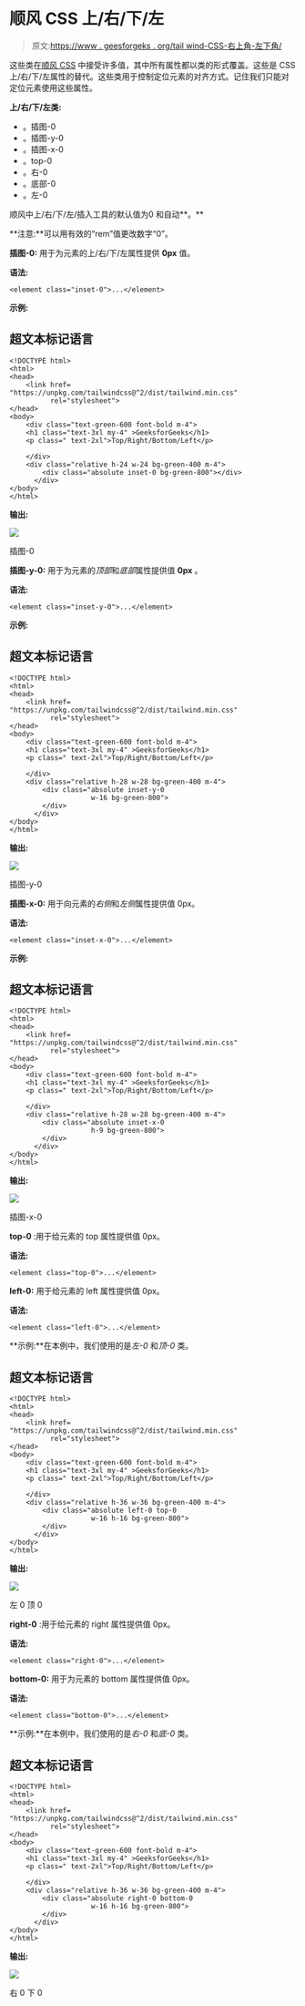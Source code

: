 # 顺风 CSS 上/右/下/左

> 原文:[https://www . geesforgeks . org/tail wind-CSS-右上角-左下角/](https://www.geeksforgeeks.org/tailwind-css-top-right-bottom-left/)

这些类在[顺风 CSS](https://www.geeksforgeeks.org/css-tailwind-introduction/) 中接受许多值，其中所有属性都以类的形式覆盖。这些是 CSS 上/右/下/左属性的替代。这些类用于控制定位元素的对齐方式。记住我们只能对定位元素使用这些属性。

**上/右/下/左类:**

*   。插图-0
*   。插图-y-0
*   。插图-x-0
*   。top-0
*   。右-0
*   。底部-0
*   。左-0

顺风中上/右/下/左/插入工具的默认值为0 和自动**。**

**注意:**可以用有效的“rem”值更改数字“0”。

**插图-0:** 用于为元素的上/右/下/左属性提供 **0px** 值。

**语法:**

```
<element class="inset-0">...</element>
```

**示例:**

## 超文本标记语言

```
<!DOCTYPE html>
<html>
<head>
    <link href=
"https://unpkg.com/tailwindcss@^2/dist/tailwind.min.css" 
          rel="stylesheet">
</head>
<body>
    <div class="text-green-600 font-bold m-4">
    <h1 class="text-3xl my-4" >GeeksforGeeks</h1>
    <p class=" text-2xl">Top/Right/Bottom/Left</p>

    </div>
    <div class="relative h-24 w-24 bg-green-400 m-4">
        <div class="absolute inset-0 bg-green-800"></div>
      </div>
</body>
</html>
```

**输出:**

![](img/85f8a11fc5fdae9426b2074df6a92615.png)

插图-0

**插图-y-0:** 用于为元素的*顶部*和*底部*属性提供值 **0px** 。

**语法:**

```
<element class="inset-y-0">...</element>
```

**示例:**

## 超文本标记语言

```
<!DOCTYPE html>
<html>
<head>
    <link href=
"https://unpkg.com/tailwindcss@^2/dist/tailwind.min.css" 
          rel="stylesheet">
</head>
<body>
    <div class="text-green-600 font-bold m-4">
    <h1 class="text-3xl my-4" >GeeksforGeeks</h1>
    <p class=" text-2xl">Top/Right/Bottom/Left</p>

    </div>
    <div class="relative h-28 w-28 bg-green-400 m-4">
        <div class="absolute inset-y-0 
                    w-16 bg-green-800">
        </div>
      </div>
</body>
</html>
```

**输出:**

![](img/27d3770e4a5a5c53189d49320f74f6b0.png)

插图-y-0

**插图-x-0:** 用于向元素的*右侧*和*左侧*属性提供值 0px。

**语法:**

```
<element class="inset-x-0">...</element>
```

**示例:**

## 超文本标记语言

```
<!DOCTYPE html>
<html>
<head>
    <link href=
"https://unpkg.com/tailwindcss@^2/dist/tailwind.min.css" 
          rel="stylesheet">
</head>
<body>
    <div class="text-green-600 font-bold m-4">
    <h1 class="text-3xl my-4" >GeeksforGeeks</h1>
    <p class=" text-2xl">Top/Right/Bottom/Left</p>

    </div>
    <div class="relative h-28 w-28 bg-green-400 m-4">
        <div class="absolute inset-x-0 
                    h-9 bg-green-800">
        </div>
      </div>
</body>
</html>
```

**输出:**

![](img/580e20ff31484a098736389395bbc923.png)

插图-x-0

**top-0** :用于给元素的 top 属性提供值 0px。

**语法:**

```
<element class="top-0">...</element>
```

**left-0:** 用于给元素的 left 属性提供值 0px。

**语法:**

```
<element class="left-0">...</element>
```

**示例:**在本例中，我们使用的是*左-0* 和*顶-0* 类。

## 超文本标记语言

```
<!DOCTYPE html>
<html>
<head>
    <link href=
"https://unpkg.com/tailwindcss@^2/dist/tailwind.min.css" 
          rel="stylesheet">
</head>
<body>
    <div class="text-green-600 font-bold m-4">
    <h1 class="text-3xl my-4" >GeeksforGeeks</h1>
    <p class=" text-2xl">Top/Right/Bottom/Left</p>

    </div>
    <div class="relative h-36 w-36 bg-green-400 m-4">
        <div class="absolute left-0 top-0 
                    w-16 h-16 bg-green-800">
        </div>
      </div>
</body>
</html>
```

**输出:**

![](img/1d63b961cd7beff87c61f4023ed6a675.png)

左 0 顶 0

**right-0** :用于给元素的 right 属性提供值 0px。

**语法:**

```
<element class="right-0">...</element>
```

**bottom-0:** 用于为元素的 bottom 属性提供值 0px。

**语法:**

```
<element class="bottom-0">...</element>
```

**示例:**在本例中，我们使用的是*右-0* 和*底-0* 类。

## 超文本标记语言

```
<!DOCTYPE html>
<html>
<head>
    <link href=
"https://unpkg.com/tailwindcss@^2/dist/tailwind.min.css" 
          rel="stylesheet">
</head>
<body>
    <div class="text-green-600 font-bold m-4">
    <h1 class="text-3xl my-4" >GeeksforGeeks</h1>
    <p class=" text-2xl">Top/Right/Bottom/Left</p>

    </div>
    <div class="relative h-36 w-36 bg-green-400 m-4">
        <div class="absolute right-0 bottom-0 
                    w-16 h-16 bg-green-800">
        </div>
      </div>
</body>
</html>
```

**输出:**

![](img/c593d79054076d63e1ee2d422ebb6ea1.png)

右 0 下 0